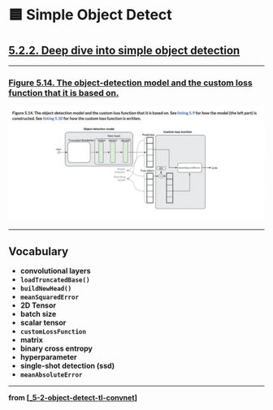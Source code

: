 # 🟦 Simple Object Detect

## [**5.2.2.** Deep dive into simple object detection](https://livebook.manning.com/book/deep-learning-with-javascript/chapter-5/178)

---

### [**Figure 5.14.** The object-detection model and the custom loss function that it is based on.](https://livebook.manning.com/book/deep-learning-with-javascript/chapter-5/ch05fig14)

<img src="../../../assets/figures/Figure_5-14.png">

---

## **Vocabulary**

- <b>convolutional layers</b>
- <b>`loadTruncatedBase()`</b>
- <b>`buildNewHead()`</b>
- <b>`meanSquaredError`</b>
- <b>2D Tensor</b>
- <b>batch size</b>
- <b>scalar tensor</b>
- <b>`customLossFunction`</b>
- <b>matrix</b>
- <b>binary cross entropy</b>
- <b>hyperparameter</b>
- <b>single-shot detection (ssd)<b>
- <b>`meanAbsoluteError`<b>

<link rel="stylesheet" type="text/css" media="all" href="../../../assets/css/custom.css" />

---

from [[_5-2-object-detect-tl-convnet]]

[//begin]: # "Autogenerated link references for markdown compatibility"
[_5-2-object-detect-tl-convnet]: _5-2-object-detect-tl-convnet.md "🟦 Object Detect TL ConvNet"
[//end]: # "Autogenerated link references"
